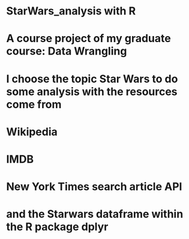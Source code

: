 # StarWars_analysis with R

# A course project of my graduate course: Data Wrangling
# I choose the topic Star Wars to do some analysis with the resources come from
# Wikipedia
# IMDB
# New York Times search article API
# and the Starwars dataframe within the R package dplyr

